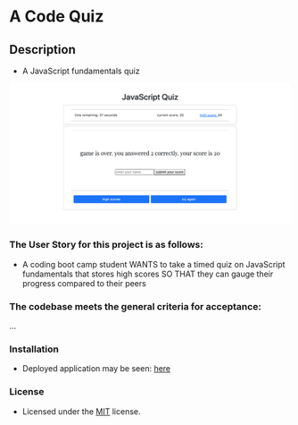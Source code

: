 # A Code Quiz

## Description

- A JavaScript fundamentals quiz

![alt text](assets/images/screenshot.png)

### The User Story for this project is as follows:
- A coding boot camp student WANTS to take a timed quiz on JavaScript fundamentals that stores high scores SO THAT they can gauge their progress compared to their peers

### The codebase meets the general criteria for acceptance:
...

### Installation
- Deployed application may be seen: [here](https://sourslaw.github.io/04_Code_Quiz/)

### License
- Licensed under the [MIT](https://opensource.org/licenses/mit-license.php) license.